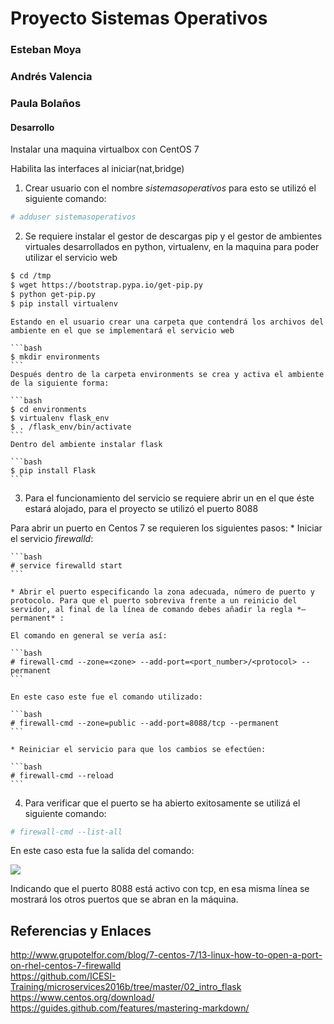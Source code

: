 # Proyecto Sistemas Operativos
### Esteban Moya
### Andrés Valencia
### Paula Bolaños


#### Desarrollo
Instalar una maquina virtualbox con CentOS 7

Habilita las interfaces al iniciar(nat,bridge)

1. Crear usuario con el nombre *sistemasoperativos* para esto se utilizó el siguiente comando:

  ```bash
  # adduser sistemasoperativos
  ```

2. Se requiere instalar el gestor de descargas pip y el gestor de ambientes virtuales desarrollados en python, virtualenv, en la maquina para poder utilizar el servicio web

  ```bash
  $ cd /tmp
  $ wget https://bootstrap.pypa.io/get-pip.py
  $ python get-pip.py
  $ pip install virtualenv
  ```

    Estando en el usuario crear una carpeta que contendrá los archivos del ambiente en el que se implementará el servicio web

    ```bash
    $ mkdir environments
    ```
    Después dentro de la carpeta environments se crea y activa el ambiente de la siguiente forma:

    ```bash
    $ cd environments
    $ virtualenv flask_env
    $ . /flask_env/bin/activate
    ```
    Dentro del ambiente instalar flask

    ```bash
    $ pip install Flask
    ```

3. Para el funcionamiento del servicio se requiere abrir un en el que éste estará alojado, para el proyecto se utilizó el puerto 8088

  Para abrir un puerto en Centos 7 se requieren los siguientes pasos:
    * Iniciar el servicio *firewalld*:

    ```bash
    # service firewalld start
    ```

    * Abrir el puerto especificando la zona adecuada, número de puerto y protocolo. Para que el puerto sobreviva frente a un reinicio del servidor, al final de la línea de comando debes añadir la regla *–permanent* :

    El comando en general se vería así:

    ```bash  
    # firewall-cmd --zone=<zone> --add-port=<port_number>/<protocol> --permanent
    ```

    En este caso este fue el comando utilizado:

    ```bash
    # firewall-cmd --zone=public --add-port=8088/tcp --permanent
    ```

    * Reiniciar el servicio para que los cambios se efectúen:

    ```bash
    # firewall-cmd --reload
    ```
4. Para verificar que el puerto se ha abierto exitosamente se utilizá el siguiente comando:

  ```bash
  # firewall-cmd --list-all
  ```

  En este caso esta fue la salida del comando:

  ![][1]

  Indicando que el puerto 8088 está activo con tcp, en esa misma línea se mostrará los otros puertos que se abran en la máquina.




## Referencias y Enlaces
http://www.grupotelfor.com/blog/7-centos-7/13-linux-how-to-open-a-port-on-rhel-centos-7-firewalld <br>
https://github.com/ICESI-Training/microservices2016b/tree/master/02_intro_flask <br>
https://www.centos.org/download/ <br>
https://guides.github.com/features/mastering-markdown/ <br>


[1]: images/list.PNG
